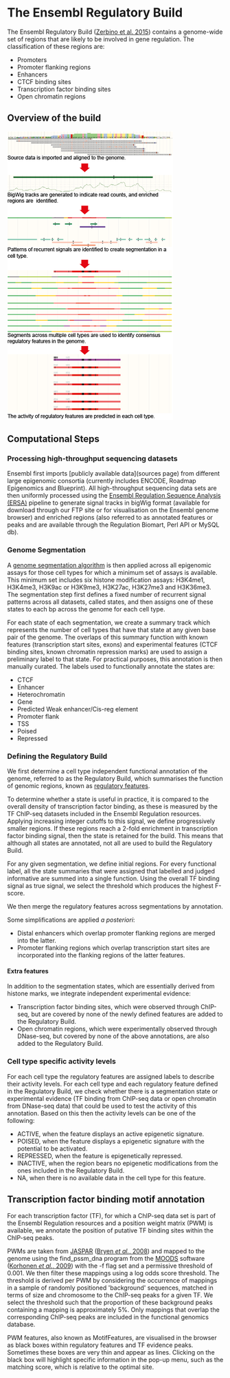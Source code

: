 # The Ensembl Regulatory Build

The Ensembl Regulatory Build ([Zerbino et al. 2015](http://genomebiology.biomedcentral.com/articles/10.1186/s13059-015-0621-5)) contains a genome-wide set of regions that are likely to be involved in gene regulation. The classification of these regions are:

* Promoters
* Promoter flanking regions
* Enhancers
* CTCF binding sites
* Transcription factor binding sites
* Open chromatin regions

## Overview of the build

![Overview of the regulatory build](regulatory_build.png "Overview of the regulatory build")

## Computational Steps

### Processing high-throughput sequencing datasets

Ensembl first imports [publicly available data](sources page) from different large epigenomic consortia (currently includes ENCODE, Roadmap Epigenomics and Blueprint). All high-throughput sequencing data sets are then uniformly processed using the [Ensembl Regulation Sequence Analysis (ERSA)](peak_calling.md) pipeline to generate signal tracks in bigWig format (available for download through our FTP site or for visualisation on the Ensembl genome browser) and enriched regions (also referred to as annotated features or peaks and are available through the Regulation Biomart, Perl API or MySQL db).

### Genome Segmentation

A [genome segmentation algorithm](regulatory_segmentation.md) is then applied across all epigenomic assays for those cell types for which a minimum set of assays is available. This minimum set includes six histone modification assays: H3K4me1, H3K4me3, H3K9ac or H3K9me3, H3K27ac, H3K27me3 and H3K36me3. The segmentation step first defines a fixed number of recurrent signal patterns across all datasets, called states, and then assigns one of these states to each bp across the genome for each cell type.

For each state of each segmentation, we create a summary track which represents the number of cell types that have that state at any given base pair of the genome. The overlaps of this summary function with known features (transcription start sites, exons) and experimental features (CTCF binding sites, known chromatin repression marks) are used to assign a preliminary label to that state. For practical purposes, this annotation is then manually curated. The labels used to functionally annotate the states are:
* CTCF
* Enhancer
* Heterochromatin
* Gene
* Predicted Weak enhancer/Cis-reg element
* Promoter flank
* TSS
* Poised
* Repressed

### Defining the Regulatory Build

We first determine a cell type independent functional annotation of the genome, referred to as the Regulatory Build, which summarises the function of genomic regions, known as [regulatory features](regulatory_features.md).

To determine whether a state is useful in practice, it is compared to the overall density of transcription factor binding, as these is measured by the TF ChIP-seq datasets included in the Ensembl Regulation resources. Applying increasing integer cutoffs to this signal, we define progressively smaller regions. If these regions reach a 2-fold enrichment in transcription factor binding signal, then the state is retained for the build. This means that although all states are annotated, not all are used to build the Regulatory Build.

For any given segmentation, we define initial regions. For every functional label, all the state summaries that were assigned that labelled and judged informative are summed into a single function. Using the overall TF binding signal as true signal, we select the threshold which produces the highest F-score.

We then merge the regulatory features across segmentations by annotation.

Some simplifications are applied *a posteriori*:

* Distal enhancers which overlap promoter flanking regions are merged into the latter.
* Promoter flanking regions which overlap transcription start sites are incorporated into the flanking regions of the latter features.

#### Extra features

In addition to the segmentation states, which are essentially derived from histone marks, we integrate independent experimental evidence:

* Transcription factor binding sites, which were observed through ChIP-seq, but are covered by none of the newly defined features are added to the Regulatory Build.
* Open chromatin regions, which were experimentally observed through DNase-seq, but covered by none of the above annotations, are also added to the Regulatory Build.

### Cell type specific activity levels

For each cell type the regulatory features are assigned labels to describe their activity levels. For each cell type and each regulatory feature defined in the Regulatory Build, we check whether there is a segmentation state or experimental evidence (TF binding from ChIP-seq data or open chromatin from DNase-seq data) that could be used to test the activity of this annotation. Based on this then the activity levels can be one of the following:

* ACTIVE, when the feature displays an active epigenetic signature.
* POISED, when the feature displays a epigenetic signature with the potential to be activated.
* REPRESSED, when the feature is epigenetically repressed.
* INACTIVE, when the region bears no epigenetic modifications from the ones included in the Regulatory Build.
* NA, when there is no available data in the cell type for this feature.

## Transcription factor binding motif annotation

For each transcription factor (TF), for which a ChIP-seq data set is part of the Ensembl Regulation resources and a position weight matrix (PWM) is available, we annotate the position of putative TF binding sites within the ChIP-seq peaks.

PWMs are taken from [JASPAR](http://jaspar.genereg.net/) ([Bryen *et al.*, 2008](http://europepmc.org/articles/PMC2238834)) and mapped to the genome using the find_pssm_dna program from the [MOODS](https://www.cs.helsinki.fi/group/pssmfind/) software ([Korhonen *et al.*, 2009](http://europepmc.org/articles/PMC2778336)) with the -f flag set and a permissive threshold of 0.001. We then filter these mappings using a log odds score threshold. The threshold is derived per PWM by considering the occurrence of mappings in a sample of randomly positioned 'background' sequences, matched in terms of size and chromosome to the ChIP-seq peaks for a given TF. We select the threshold such that the proportion of these background peaks containing a mapping is approximately 5%. Only mappings that overlap the corresponding ChIP-seq peaks are included in the functional genomics database.

PWM features, also known as MotifFeatures, are visualised in the browser as black boxes within regulatory features and TF evidence peaks. Sometimes these boxes are very thin and appear as lines. Clicking on the black box will highlight specific information in the pop-up menu, such as the matching score, which is relative to the optimal site.
